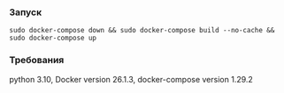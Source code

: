 ### Запуск
```sudo docker-compose down && sudo docker-compose build --no-cache && sudo docker-compose up```

### Требования
python 3.10, Docker version 26.1.3, docker-compose version 1.29.2

